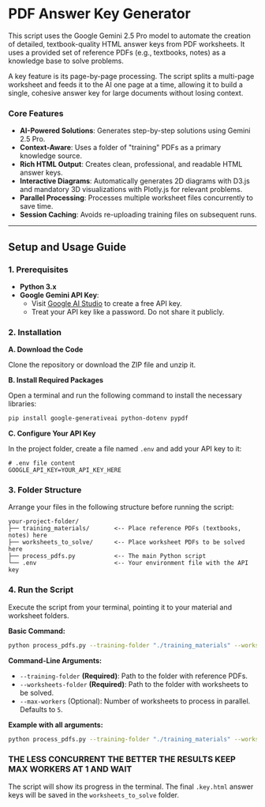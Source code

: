 # PDF Answer Key Generator

This script uses the Google Gemini 2.5 Pro model to automate the creation of detailed, textbook-quality HTML answer keys from PDF worksheets. It uses a provided set of reference PDFs (e.g., textbooks, notes) as a knowledge base to solve problems.

A key feature is its page-by-page processing. The script splits a multi-page worksheet and feeds it to the AI one page at a time, allowing it to build a single, cohesive answer key for large documents without losing context.

### Core Features

*   **AI-Powered Solutions**: Generates step-by-step solutions using Gemini 2.5 Pro.
*   **Context-Aware**: Uses a folder of "training" PDFs as a primary knowledge source.
*   **Rich HTML Output**: Creates clean, professional, and readable HTML answer keys.
*   **Interactive Diagrams**: Automatically generates 2D diagrams with D3.js and mandatory 3D visualizations with Plotly.js for relevant problems.
*   **Parallel Processing**: Processes multiple worksheet files concurrently to save time.
*   **Session Caching**: Avoids re-uploading training files on subsequent runs.

---

## Setup and Usage Guide

### 1. Prerequisites

*   **Python 3.x**
*   **Google Gemini API Key**:
    *   Visit [Google AI Studio](https://aistudio.google.com/) to create a free API key.
    *   Treat your API key like a password. Do not share it publicly.

### 2. Installation

**A. Download the Code**

Clone the repository or download the ZIP file and unzip it.

**B. Install Required Packages**

Open a terminal and run the following command to install the necessary libraries:
```bash
pip install google-generativeai python-dotenv pypdf
```

**C. Configure Your API Key**

In the project folder, create a file named `.env` and add your API key to it:
```
# .env file content
GOOGLE_API_KEY=YOUR_API_KEY_HERE
```

### 3. Folder Structure

Arrange your files in the following structure before running the script:

```
your-project-folder/
├── training_materials/       <-- Place reference PDFs (textbooks, notes) here
├── worksheets_to_solve/      <-- Place worksheet PDFs to be solved here
├── process_pdfs.py           <-- The main Python script
└── .env                      <-- Your environment file with the API key
```

### 4. Run the Script

Execute the script from your terminal, pointing it to your material and worksheet folders.

**Basic Command:**
```bash
python process_pdfs.py --training-folder "./training_materials" --worksheets-folder "./worksheets_to_solve"
```

**Command-Line Arguments:**

*   `--training-folder` **(Required)**: Path to the folder with reference PDFs.
*   `--worksheets-folder` **(Required)**: Path to the folder with worksheets to be solved.
*   `--max-workers` (Optional): Number of worksheets to process in parallel. Defaults to `5`.

**Example with all arguments:**
```bash
python process_pdfs.py --training-folder "./training_materials" --worksheets-folder "./worksheets_to_solve" --max-workers 1
```
### THE LESS CONCURRENT THE BETTER THE RESULTS KEEP MAX WORKERS AT 1 AND WAIT  
The script will show its progress in the terminal. The final `.key.html` answer keys will be saved in the `worksheets_to_solve` folder.
